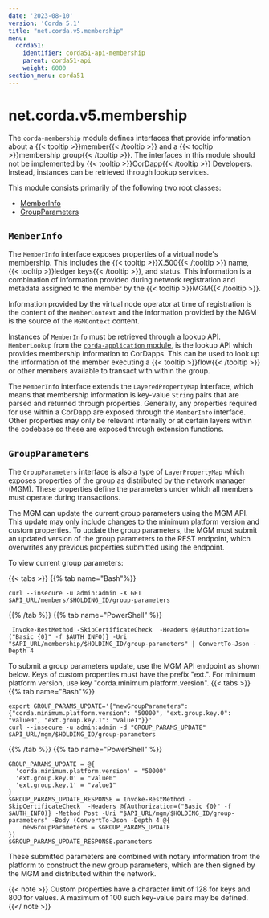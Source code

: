 ```yaml
---
date: '2023-08-10'
version: 'Corda 5.1'
title: "net.corda.v5.membership"
menu:
  corda51:
    identifier: corda51-api-membership
    parent: corda51-api
    weight: 6000
section_menu: corda51
---
```

# net.corda.v5.membership
The `corda-membership` module defines interfaces that provide information about a {{< tooltip >}}member{{< /tooltip >}} and a {{< tooltip >}}membership group{{< /tooltip >}}. The interfaces in this module should not be implemented by {{< tooltip >}}CorDapp{{< /tooltip >}} Developers. Instead, instances can be retrieved through lookup services.

This module consists primarily of the following two root classes:
* [MemberInfo](#memberinfo)
* [GroupParameters](#groupparameters)

## `MemberInfo`
The `MemberInfo` interface exposes properties of a virtual node's membership. This includes the {{< tooltip >}}X.500{{< /tooltip >}} name, {{< tooltip >}}ledger keys{{< /tooltip >}}, and status. This information is a combination of information provided during network registration and metadata assigned to the member by the {{< tooltip >}}MGM{{< /tooltip >}}.

Information provided by the virtual node operator at time of registration is the content of the `MemberContext` and the information provided by the MGM is the source of the `MGMContext` content.

Instances of `MemberInfo` must be retrieved through a lookup API. `MemberLookup` from the <a href="application/membership.md">`corda-application` module</a>, is the lookup API which provides membership information to CorDapps. This can be used to look up the information of the member executing a {{< tooltip >}}flow{{< /tooltip >}} or other members available to transact with within the group.

The `MemberInfo` interface extends the `LayeredPropertyMap` interface, which means that membership information is key-value `String` pairs that are parsed and returned through properties. Generally, any properties required for use within a CorDapp are exposed through the `MemberInfo` interface. Other properties may only be relevant internally or at certain layers within the codebase so these are exposed through extension functions.


## `GroupParameters`

The `GroupParameters` interface is also a type of `LayerPropertyMap` which exposes properties of the group as distributed by the network manager (MGM). These properties define the parameters under which all members must operate during transactions.

The MGM can update the current group parameters using the MGM API. This update may only include changes to the minimum platform version and custom properties. To update the group parameters, the MGM must submit an updated version of the group parameters to the REST endpoint, which overwrites any previous properties submitted using the endpoint.

To view current group parameters:

{{< tabs >}}
{{% tab name="Bash"%}}

```shell
curl --insecure -u admin:admin -X GET $API_URL/members/$HOLDING_ID/group-parameters
```

{{% /tab %}}
{{% tab name="PowerShell" %}}

```shell
 Invoke-RestMethod -SkipCertificateCheck  -Headers @{Authorization=("Basic {0}" -f $AUTH_INFO)} -Uri "$API_URL/membership/$HOLDING_ID/group-parameters" | ConvertTo-Json -Depth 4
 ```

 To submit a group parameters update, use the MGM API endpoint as shown below. Keys of custom properties must have the prefix "ext.". For minimum platform version, use key "corda.minimum.platform.version".
{{< tabs >}}
{{% tab name="Bash"%}}

```shell
export GROUP_PARAMS_UPDATE='{"newGroupParameters":{"corda.minimum.platform.version": "50000", "ext.group.key.0": "value0", "ext.group.key.1": "value1"}}'
curl --insecure -u admin:admin -d "GROUP_PARAMS_UPDATE" $API_URL/mgm/$HOLDING_ID/group-parameters
```

{{% /tab %}}
{{% tab name="PowerShell" %}}

```shell
GROUP_PARAMS_UPDATE = @{
  'corda.minimum.platform.version' = "50000"
  'ext.group.key.0' = "value0"
  'ext.group.key.1' = "value1"
}
$GROUP_PARAMS_UPDATE_RESPONSE = Invoke-RestMethod -SkipCertificateCheck  -Headers @{Authorization=("Basic {0}" -f $AUTH_INFO)} -Method Post -Uri "$API_URL/mgm/$HOLDING_ID/group-parameters" -Body (ConvertTo-Json -Depth 4 @{
    newGroupParameters = $GROUP_PARAMS_UPDATE
})
$GROUP_PARAMS_UPDATE_RESPONSE.parameters
```

These submitted parameters are combined with notary information from the platform to construct the new group parameters, which are then signed by the MGM and distributed within the network.

{{< note >}}
Custom properties have a character limit of 128 for keys and 800 for values. A maximum of 100 such key-value pairs may be defined.
{{</ note >}}
